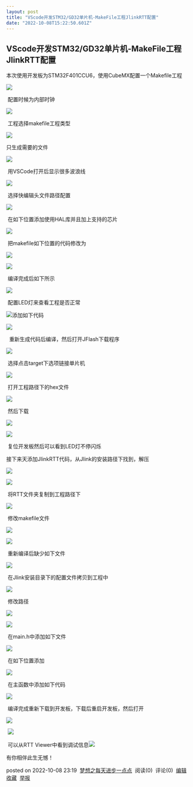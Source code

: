 ```yaml
---
layout: post
title: "VScode开发STM32/GD32单片机-MakeFile工程JlinkRTT配置"
date: "2022-10-08T15:22:50.601Z"
---
```

VScode开发STM32/GD32单片机-MakeFile工程JlinkRTT配置
------------------------------------------

本次使用开发板为STM32F401CCU6，使用CubeMX配置一个Makefile工程

![](https://img2022.cnblogs.com/blog/2416267/202210/2416267-20221008215630290-1299052396.png)

 配置时候为内部时钟

![](https://img2022.cnblogs.com/blog/2416267/202210/2416267-20221008215656701-1688805291.png)

 工程选择makefile工程类型

![](https://img2022.cnblogs.com/blog/2416267/202210/2416267-20221008215719854-58439945.png)

只生成需要的文件

![](https://img2022.cnblogs.com/blog/2416267/202210/2416267-20221008215928813-73899573.png)

 用VSCode打开后显示很多波浪线

![](https://img2022.cnblogs.com/blog/2416267/202210/2416267-20221008220033554-1604768691.png)

 选择快编辑头文件路径配置

![](https://img2022.cnblogs.com/blog/2416267/202210/2416267-20221008220115249-982107312.png)

 在如下位置添加使用HAL库并且加上支持的芯片

![](https://img2022.cnblogs.com/blog/2416267/202210/2416267-20221008225934250-720249356.png)

 把makefile如下位置的代码修改为

![](https://img2022.cnblogs.com/blog/2416267/202210/2416267-20221008220938414-380096069.png)

![](https://img2022.cnblogs.com/blog/2416267/202210/2416267-20221008221008813-1198532000.png)

 编译完成后如下所示

![](https://img2022.cnblogs.com/blog/2416267/202210/2416267-20221008221104892-230859068.png)

 配置LED灯来查看工程是否正常

![](https://img2022.cnblogs.com/blog/2416267/202210/2416267-20221008221528398-1868988330.png)添加如下代码

![](https://img2022.cnblogs.com/blog/2416267/202210/2416267-20221008221741544-84232896.png)

  重新生成代码后编译，然后打开JFlash下载程序

![](https://img2022.cnblogs.com/blog/2416267/202210/2416267-20221008221900376-1960004820.png)

 选择点击target下选项链接单片机

![](https://img2022.cnblogs.com/blog/2416267/202210/2416267-20221008222234139-1257064423.png)

 打开工程路径下的hex文件

![](https://img2022.cnblogs.com/blog/2416267/202210/2416267-20221008222310757-283784662.png)

 然后下载

![](https://img2022.cnblogs.com/blog/2416267/202210/2416267-20221008222329035-1134738459.png)

![](https://img2022.cnblogs.com/blog/2416267/202210/2416267-20221008222353160-2025605654.png)

 复位开发板然后可以看到LED灯不停闪烁

接下来天添加JlinkRTT代码，从Jlink的安装路径下找到，解压

![](https://img2022.cnblogs.com/blog/2416267/202210/2416267-20221008222547606-1686082390.png)

![](https://img2022.cnblogs.com/blog/2416267/202210/2416267-20221008222632314-1614498320.png)

 将RTT文件夹复制到工程路径下

![](https://img2022.cnblogs.com/blog/2416267/202210/2416267-20221008222716895-217026280.png)

 修改makefile文件

![](https://img2022.cnblogs.com/blog/2416267/202210/2416267-20221008222828156-1572107630.png)

![](https://img2022.cnblogs.com/blog/2416267/202210/2416267-20221008222922782-1535732128.png)

 重新编译后缺少如下文件

![](https://img2022.cnblogs.com/blog/2416267/202210/2416267-20221008223009133-582185560.png)

 在Jlink安装目录下的配置文件拷贝到工程中

![](https://img2022.cnblogs.com/blog/2416267/202210/2416267-20221008223045836-632089805.png)

 修改路径

![](https://img2022.cnblogs.com/blog/2416267/202210/2416267-20221008223136313-237846822.png)

![](https://img2022.cnblogs.com/blog/2416267/202210/2416267-20221008223204241-898264558.png)

 在main.h中添加如下文件

![](https://img2022.cnblogs.com/blog/2416267/202210/2416267-20221008223306544-585172237.png)

 在如下位置添加

![](https://img2022.cnblogs.com/blog/2416267/202210/2416267-20221008230040950-308545237.png)

 在主函数中添加如下代码

![](https://img2022.cnblogs.com/blog/2416267/202210/2416267-20221008231305982-1604267866.png)

 编译完成重新下载到开发板，下载后重启开发板，然后打开

![](https://img2022.cnblogs.com/blog/2416267/202210/2416267-20221008231512538-1575846927.png)

 ![](https://img2022.cnblogs.com/blog/2416267/202210/2416267-20221008231541494-4670690.png)

 可以从RTT Viewer中看到调试信息![](https://img2022.cnblogs.com/blog/2416267/202210/2416267-20221008231707602-48343308.png)

有你相伴此生无憾！

posted on 2022-10-08 23:19  [梦想之每天进步一点点](https://www.cnblogs.com/723687715-Q/)  阅读(0)  评论(0)  [编辑](https://i.cnblogs.com/EditPosts.aspx?postid=16770652)  [收藏](javascript:void(0))  [举报](javascript:void(0))